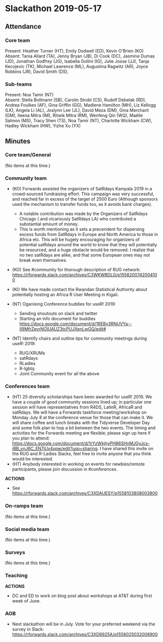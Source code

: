 # Slackathon 2019-05-17

## Attendance

### Core team

Present: Heather Turner (HT), Emily Dodwell (ED), Kevin O'Brien (KO)  
Absent: Tania Allard (TA), Jenny Bryan (JB), Di Cook (DC), Jasmine Dumas (JD), Jonathan Godfrey (JG), Isabella Gollini (IG), Julie Josse (JJ), Tanja Kecojevic (TK), Michael Lawrence (ML), Augustina Ragwitz (AR),  Joyce Robbins (JR), David Smith (DS), 

### Sub-teams

Present: Noa Tamir (NT)  
Absent: Stella Bollmann (SB), Carolin Strobl (CS), Rudolf Debelak (RD), Andrea Foulkes (AF), Gina Griffin (GG), Madlene Hamilton (MH), Liz Kellogg (LK), Angela Li (AL), Joslynn Lee (JL), David Meza (DM), Gina Merchant (GM), Ileena Mitra (IM), Ritwik Mitra (RM), Wenfeng Qin (WQ), Maëlle Salmon (MS), Tracy Shen (TS), Noa Tamir (NT), Charlotte Wickham (CW), Hadley Wickham (HW), Yizhe Xu (YX)

## Minutes

### Core team/General
(No items at this time.)

### Community team
- (KO) Forwards assisted the organizers of SatRdays Kampala 2019 in a crowd-sourced fundraising effort. This campaign was very successful, and reached far in excess of the target of 2500 Euro (Although sponsors used the mechanism to transfer funds too, as it avoids bank charges).
    - A notable contribution was made by the Organizers of SatRdays Chicago ( and vicariously SatRdays LA) who contributed a substantial amount of money.
    - This is worth mentioning as it sets a precendent for dispersing excess funds from SatRdays in Europe and North America to those in Africa etc. This will be hugely encouraging for organizers of potential satRdays around the world to know that they will potentially be resourced, and a huge obstacle would be removed. I realize that no two satRdays are alike, and that some European ones may not break even themselves.
- (KO) See #community for thorough description of RUG network: https://rforwards.slack.com/archives/C3WKWBDLG/p1558200742004100
- (KO We have made contact the Rwandan Statistical Authority about potentially hosting an Africa R User Meeting in Kigali.

 - (NT) Oganising Conference buddies for useR! 2019:
    - Sending shoutouts on slack and twitter
    - Starting an info document for buddies https://docs.google.com/document/d/1REBy3RNUVYa--II9MfrZeyrNOIUAUZ3tcPUJXenLwGQ/edit#

- (NT) Identify chairs and outline tips for community meetings during useR! 2019:
    - RUG/XRUMs
    - satRdays
    - RLadies
    - R-lgbtq
    - Joint Community event for all the above

### Conferences team
- (HT) 25 diversity scholarships have been awarded for useR! 2019. We have a couple of good community sessions lined up; in particular one session will have representatives from R4DS, LatinR, AfricaR and satRdays. We will have a Forwards taskforce meeting/workshop on Monday July 8 at the conference venue for those that can make it. We will share coffee and lunch breaks with the Tidyverse Developer Day and some folk plan to hop a bit between the two events. The timing and activities for the Forwards meeting are flexible; please sign up here if you plan to attend: https://docs.google.com/document/d/1rYzWkjhyPH86SHnMJGyJcx-jBB_vnJ6C_EN7iUx4xpw/edit?usp=sharing. I have shared this invite on the RUG and R-Ladies Slacks, feel free to invite anyone that you think would be interested.
- (HT) Anybody interested in working on events for newbies/remote participants, please join discussion in #conferences.

**ACTIONS**
- See https://rforwards.slack.com/archives/C3XDAUESY/p1558103808003800

### On-ramps team
(No items at this time.)

### Social media team
(No items at this time.)

### Surveys
(No items at this time.)

### Teaching

**ACTIONS**
- DC and ED to work on blog post about workshops at AT&T during first week of June.

### AOB
- Next slackathon will be in July.  Vote for your preferred weekend via the survey in Slack: https://rforwards.slack.com/archives/C3XD6925A/p1558025032008900
